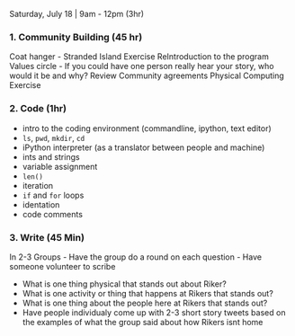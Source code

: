
Saturday, July 18 | 9am - 12pm (3hr)

### 1. Community Building (45 hr)
Coat hanger - Stranded Island Exercise 
ReIntroduction to the program
Values circle - If you could have one person really hear your story, who would it be and why? 
Review Community agreements
Physical Computing Exercise 

### 2. Code (1hr)
- intro to the coding environment (commandline, ipython, text editor)
- `ls`, `pwd`, `mkdir`, `cd`
- iPython interpreter (as a translator between people and machine)
- ints and strings
- variable assignment
- `len()`
- iteration
- `if` and `for` loops
- identation
- code comments

### 3. Write (45 Min)
In 2-3 Groups - Have the group do a round on each question - Have someone volunteer to scribe
- What is one thing physical that stands out about Riker? 
- What is one activity or thing that happens at Rikers that stands out? 
- What is one thing about the people here at Rikers that stands out? 
- Have people individualy come up with 2-3 short story tweets based on the examples of what the group said about how Rikers isnt home
